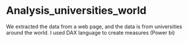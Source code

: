# Analysis_universities_world
 We extracted the data from a web page, and the data is from universities around the world.
 I used DAX language to create measures  (Power bi)
 
